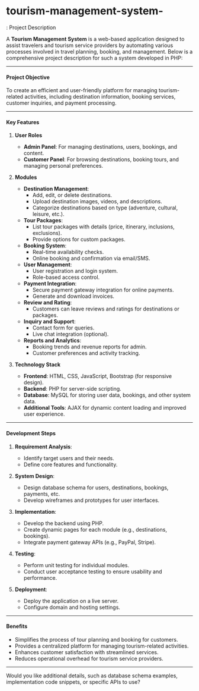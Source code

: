 # tourism-management-system-
: Project Description

A **Tourism Management System** is a web-based application designed to assist travelers and tourism service providers by automating various processes involved in travel planning, booking, and management. Below is a comprehensive project description for such a system developed in PHP:

---

#### **Project Objective**
To create an efficient and user-friendly platform for managing tourism-related activities, including destination information, booking services, customer inquiries, and payment processing.

---

#### **Key Features**
1. **User Roles**
   - **Admin Panel**: For managing destinations, users, bookings, and content.
   - **Customer Panel**: For browsing destinations, booking tours, and managing personal preferences.

2. **Modules**
   - **Destination Management**: 
     - Add, edit, or delete destinations.
     - Upload destination images, videos, and descriptions.
     - Categorize destinations based on type (adventure, cultural, leisure, etc.).
   - **Tour Packages**:
     - List tour packages with details (price, itinerary, inclusions, exclusions).
     - Provide options for custom packages.
   - **Booking System**:
     - Real-time availability checks.
     - Online booking and confirmation via email/SMS.
   - **User Management**:
     - User registration and login system.
     - Role-based access control.
   - **Payment Integration**:
     - Secure payment gateway integration for online payments.
     - Generate and download invoices.
   - **Review and Rating**:
     - Customers can leave reviews and ratings for destinations or packages.
   - **Inquiry and Support**:
     - Contact form for queries.
     - Live chat integration (optional).
   - **Reports and Analytics**:
     - Booking trends and revenue reports for admin.
     - Customer preferences and activity tracking.

3. **Technology Stack**
   - **Frontend**: HTML, CSS, JavaScript, Bootstrap (for responsive design).
   - **Backend**: PHP for server-side scripting.
   - **Database**: MySQL for storing user data, bookings, and other system data.
   - **Additional Tools**: AJAX for dynamic content loading and improved user experience.

---

#### **Development Steps**
1. **Requirement Analysis**:
   - Identify target users and their needs.
   - Define core features and functionality.
   
2. **System Design**:
   - Design database schema for users, destinations, bookings, payments, etc.
   - Develop wireframes and prototypes for user interfaces.

3. **Implementation**:
   - Develop the backend using PHP.
   - Create dynamic pages for each module (e.g., destinations, bookings).
   - Integrate payment gateway APIs (e.g., PayPal, Stripe).
   
4. **Testing**:
   - Perform unit testing for individual modules.
   - Conduct user acceptance testing to ensure usability and performance.

5. **Deployment**:
   - Deploy the application on a live server.
   - Configure domain and hosting settings.

---

#### **Benefits**
- Simplifies the process of tour planning and booking for customers.
- Provides a centralized platform for managing tourism-related activities.
- Enhances customer satisfaction with streamlined services.
- Reduces operational overhead for tourism service providers.

---

Would you like additional details, such as database schema examples, implementation code snippets, or specific APIs to use?
